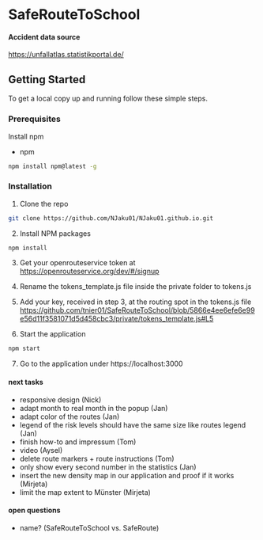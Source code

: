 # SafeRouteToSchool

#### Accident data source
https://unfallatlas.statistikportal.de/

## Getting Started


To get a local copy up and running follow these simple steps.

### Prerequisites

Install npm
* npm
```sh
npm install npm@latest -g
```

### Installation

1. Clone the repo
```sh
git clone https://github.com/NJaku01/NJaku01.github.io.git
```
2. Install NPM packages
```sh
npm install
```

3. Get your openrouteservice token at https://openrouteservice.org/dev/#/signup

4. Rename the tokens_template.js file inside the private folder to tokens.js

5. Add your key, received in step 3, at the routing spot in the tokens.js file https://github.com/tnier01/SafeRouteToSchool/blob/5866e4ee6efe6e99e56d11f3581071d5d458cbc3/private/tokens_template.js#L5

6. Start the application
```sh
npm start
```

7. Go to the application under https://localhost:3000

#### next tasks 
- responsive design (Nick)
- adapt month to real month in the popup (Jan)
- adapt color of the routes (Jan)
- legend of the risk levels should have the same size like routes legend (Jan) 
- finish how-to and impressum (Tom)
- video (Aysel) 
- delete route markers + route instructions (Tom) 
- only show every second number in the statistics (Jan) 
- insert the new density map in our application and proof if it works (Mirjeta)
- limit the map extent to Münster (Mirjeta) 

#### open questions
- name? (SafeRouteToSchool vs. SafeRoute)










